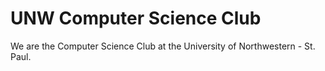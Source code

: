 # UNW Computer Science Club

We are the Computer Science Club at the University of Northwestern - St. Paul.
